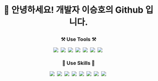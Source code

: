 <h1>
  <p align="center">
👋 안녕하세요! 개발자 이승호의 Github 입니다.
    </p>
</h1>

<h3 align="center">⚒️ Use Tools ⚒️</h3>
<p align="center">
  <img src="https://img.shields.io/badge/Unity-000000?style=flat-square&logo=Unity&logoColor=white"/></a>&nbsp 
  <img src="https://img.shields.io/badge/Unreal Engine-0E1128?style=flat-square&logo=UnrealEngine&logoColor=white"/></a>&nbsp 
  <img src="https://img.shields.io/badge/Visual Studio-5C2D91?style=flat-square&logo=visualstudio&logoColor=white"/></a>&nbsp
  <img src="https://img.shields.io/badge/JetBrains-000000?style=flat-square&logo=jetbrains&logoColor=white"/></a>&nbsp
  <img src="https://img.shields.io/badge/Xcode-147EFB?style=flat-square&logo=xcode&logoColor=white"/></a>&nbsp
  <img src="https://img.shields.io/badge/Android Studio-3DDC84?style=flat-square&logo=androidstudio&logoColor=white"/></a>&nbsp
  <img src="https://img.shields.io/badge/Jenkins-D24939?style=flat-square&logo=jenkins&logoColor=white"/></a>&nbsp
</p>

<h3 align="center">🔎 Use Skills 🔎</h3>
<p align="center">
  <img src="https://img.shields.io/badge/CSharp-239120?style=flat-square&logo=CSharp&logoColor=white"/></a>&nbsp
  <img src="https://img.shields.io/badge/C++-00599C?style=flat-square&logo=C%2B%2B&logoColor=white"/></a>&nbsp 
  <img src="https://img.shields.io/badge/ASP .NET-512CD4?style=flat-square&logo=Dotnet&logoColor=white"/></a>&nbsp 
  <img src="https://img.shields.io/badge/iOS-000000?style=flat-square&logo=ios&logoColor=white"/></a>&nbsp 
  <img src="https://img.shields.io/badge/Android-3DDC84?style=flat-square&logo=android&logoColor=white"/></a>&nbsp 
  <img src="https://img.shields.io/badge/Azure-0078D4?style=flat-square&logo=microsoftazure&logoColor=white"/></a>&nbsp 
  <img src="https://img.shields.io/badge/AWS-232F3E?style=flat-square&logo=amazonaws&logoColor=white"/></a>&nbsp 
  <img src="https://img.shields.io/badge/Firebase-FFCA28?style=flat-square&logo=firebase&logoColor=black"/></a>&nbsp 
</p>

<!--
**SnowDINN/SnowDINN** is a ✨ _special_ ✨ repository because its `README.md` (this file) appears on your GitHub profile.

Here are some ideas to get you started:

- 🔭 I’m currently working on ...
- 🌱 I’m currently learning ...
- 👯 I’m looking to collaborate on ...
- 🤔 I’m looking for help with ...
- 💬 Ask me about ...
- 📫 How to reach me: ...
- 😄 Pronouns: ...
- ⚡ Fun fact: ...
-->
